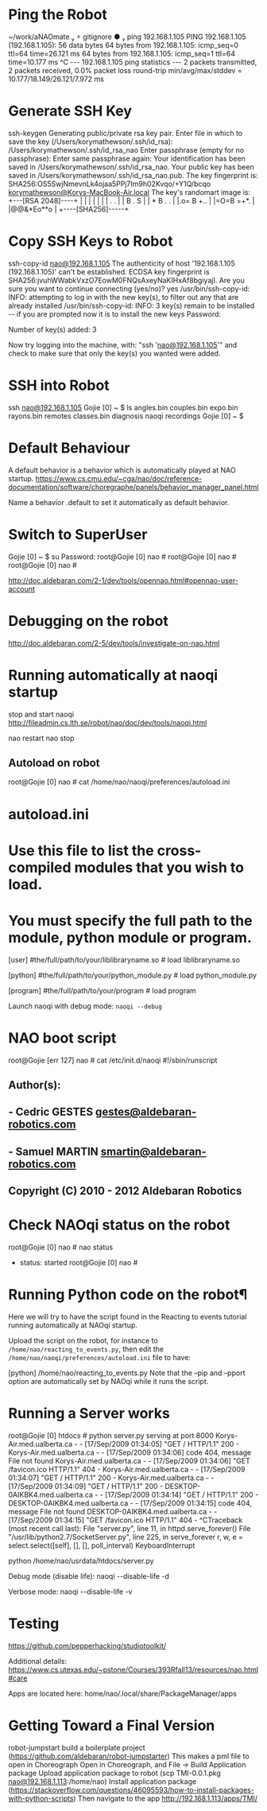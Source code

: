 
# Ping the Robot

 ~/work/aNAOmate   gitignore ●  ping 192.168.1.105
PING 192.168.1.105 (192.168.1.105): 56 data bytes
64 bytes from 192.168.1.105: icmp_seq=0 ttl=64 time=26.121 ms
64 bytes from 192.168.1.105: icmp_seq=1 ttl=64 time=10.177 ms
^C
--- 192.168.1.105 ping statistics ---
2 packets transmitted, 2 packets received, 0.0% packet loss
round-trip min/avg/max/stddev = 10.177/18.149/26.121/7.972 ms

# Generate SSH Key

ssh-keygen
Generating public/private rsa key pair.
Enter file in which to save the key (/Users/korymathewson/.ssh/id_rsa): /Users/korymathewson/.ssh/id_rsa_nao
Enter passphrase (empty for no passphrase):
Enter same passphrase again:
Your identification has been saved in /Users/korymathewson/.ssh/id_rsa_nao.
Your public key has been saved in /Users/korymathewson/.ssh/id_rsa_nao.pub.
The key fingerprint is:
SHA256:OS5SwjNmevnLk4ojaa5PPj7Im9h02Kvqo/+Y1Q/bcqo korymathewson@Korys-MacBook-Air.local
The key's randomart image is:
+---[RSA 2048]----+
|                 |
|                 |
|                 |
|   .     .       |
|    B . S        |
|   * B . .       |
|.o= B +..        |
|=O=B =+*.        |
|@@&*Eo**o        |
+----[SHA256]-----+

# Copy SSH Keys to Robot

ssh-copy-id nao@192.168.1.105
The authenticity of host '192.168.1.105 (192.168.1.105)' can't be established.
ECDSA key fingerprint is SHA256:jvuhWWabkVxzO7EowM0FNQsAxeyNaKIHxAf8bgiyajI.
Are you sure you want to continue connecting (yes/no)? yes
/usr/bin/ssh-copy-id: INFO: attempting to log in with the new key(s), to filter out any that are already installed
/usr/bin/ssh-copy-id: INFO: 3 key(s) remain to be installed -- if you are prompted now it is to install the new keys
Password:

Number of key(s) added:        3

Now try logging into the machine, with:   "ssh 'nao@192.168.1.105'"
and check to make sure that only the key(s) you wanted were added.

# SSH into Robot

ssh nao@192.168.1.105
Gojie [0] ~ $ ls
angles.bin   couples.bin  expo.bin  rayons.bin  remotes
classes.bin  diagnosis    naoqi     recordings
Gojie [0] ~ $

# Default Behaviour

A default behavior is a behavior which is automatically played at NAO startup.
https://www.cs.cmu.edu/~cga/nao/doc/reference-documentation/software/choregraphe/panels/behavior_manager_panel.html

Name a behavior .default to set it automatically as default behavior.

# Switch to SuperUser

Gojie [0] ~ $ su
Password:
root@Gojie [0] nao #
root@Gojie [0] nao #
root@Gojie [0] nao #

http://doc.aldebaran.com/2-1/dev/tools/opennao.html#opennao-user-account

# Debugging on the robot

http://doc.aldebaran.com/2-5/dev/tools/investigate-on-nao.html

# Running automatically at naoqi startup

stop and start naoqi
http://fileadmin.cs.lth.se/robot/nao/doc/dev/tools/naoqi.html

nao restart
nao stop

## Autoload on robot

root@Gojie [0] nao # cat /home/nao/naoqi/preferences/autoload.ini
# autoload.ini
#
# Use this file to list the cross-compiled modules that you wish to load.
# You must specify the full path to the module, python module or program.

[user]
#the/full/path/to/your/liblibraryname.so  # load liblibraryname.so

[python]
#the/full/path/to/your/python_module.py   # load python_module.py

[program]
#the/full/path/to/your/program            # load program

Launch naoqi with debug mode: `naoqi --debug`

# NAO boot script

root@Gojie [err 127] nao # cat /etc/init.d/naoqi
#!/sbin/runscript
##
## Author(s):
##  - Cedric GESTES <gestes@aldebaran-robotics.com>
##  - Samuel MARTIN <smartin@aldebaran-robotics.com>
##
## Copyright (C) 2010 - 2012 Aldebaran Robotics
##

# Check NAOqi status on the robot

root@Gojie [0] nao # nao status
 * status: started
root@Gojie [0] nao #



# Running Python code on the robot¶
Here we will try to have the script found in the Reacting to events tutorial running automatically at NAOqi startup.

Upload the script on the robot, for instance to `/home/nao/reacting_to_events.py`, then edit the `/home/nao/naoqi/preferences/autoload.ini` file to have:

[python]
/home/nao/reacting_to_events.py
Note that the –pip and –pport option are automatically set by NAOqi while it runs the script.

# Running a Server works

root@Gojie [0] htdocs # python server.py
serving at port 8000
Korys-Air.med.ualberta.ca - - [17/Sep/2009 01:34:05] "GET / HTTP/1.1" 200 -
Korys-Air.med.ualberta.ca - - [17/Sep/2009 01:34:06] code 404, message File not found
Korys-Air.med.ualberta.ca - - [17/Sep/2009 01:34:06] "GET /favicon.ico HTTP/1.1" 404 -
Korys-Air.med.ualberta.ca - - [17/Sep/2009 01:34:07] "GET / HTTP/1.1" 200 -
Korys-Air.med.ualberta.ca - - [17/Sep/2009 01:34:09] "GET / HTTP/1.1" 200 -
DESKTOP-0AIKBK4.med.ualberta.ca - - [17/Sep/2009 01:34:14] "GET / HTTP/1.1" 200 -
DESKTOP-0AIKBK4.med.ualberta.ca - - [17/Sep/2009 01:34:15] code 404, message File not found
DESKTOP-0AIKBK4.med.ualberta.ca - - [17/Sep/2009 01:34:15] "GET /favicon.ico HTTP/1.1" 404 -
^CTraceback (most recent call last):
  File "server.py", line 11, in <module>
    httpd.serve_forever()
  File "/usr/lib/python2.7/SocketServer.py", line 225, in serve_forever
    r, w, e = select.select([self], [], [], poll_interval)
KeyboardInterrupt


python /home/nao/usrdata/htdocs/server.py

Debug mode (disable life):
    naoqi --disable-life -d

Verbose mode:
naoqi --disable-life -v


# Testing
https://github.com/pepperhacking/studiotoolkit/

Additional details:
https://www.cs.utexas.edu/~pstone/Courses/393Rfall13/resources/nao.html#care

Apps are located here:
home/nao/.local/share/PackageManager/apps


# Getting Toward a Final Version

robot-jumpstart build a boilerplate project (https://github.com/aldebaran/robot-jumpstarter)
This makes a pml file to open in Choreograph
Open in Choreograph, and File -> Build Application package
Upload application package to robot (scp TMI-0.0.1.pkg nao@192.168.1.113:/home/nao)
Install application package (https://stackoverflow.com/questions/46095593/how-to-install-packages-with-python-scripts)
Then navigate to the app http://192.168.1.113/apps/TMI/

